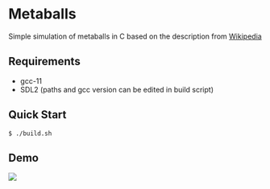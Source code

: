# Metaballs
Simple simulation of metaballs in C based on the description from [Wikipedia](https://en.wikipedia.org/wiki/Metaballs)

## Requirements
- gcc-11
- SDL2
(paths and gcc version can be edited in build script)

## Quick Start
```console
$ ./build.sh
```

## Demo
![](Screenshots/MetaballsDemo.gif)

